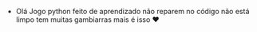 - Olá Jogo python feito de aprendizado não reparem no código não está limpo 
tem muitas gambiarras mais é isso ♥️
<!---
Clayton404/Clayton404 is a ✨ special ✨ repository because its `README.md` (this file) appears on your GitHub profile.
You can click the Preview link to take a look at your changes.
--->
